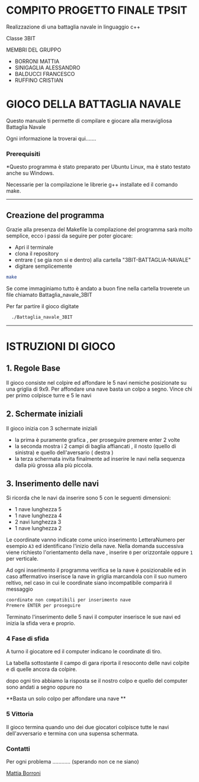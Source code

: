 # COMPITO PROGETTO FINALE TPSIT

Realizzazione di una battaglia navale in linguaggio c++


Classe 3BIT

MEMBRI DEL GRUPPO
* BORRONI MATTIA
* SINIGAGLIA ALESSANDRO
* BALDUCCI FRANCESCO
* RUFFINO CRISTIAN

GIOCO DELLA BATTAGLIA NAVALE
============================

Questo manuale ti permette di compilare e giocare alla meravigliosa Battaglia Navale

Ogni informazione la troverai qui.......

### Prerequisiti

*Questo programma è stato preparato per Ubuntu Linux, ma è stato testato anche su Windows.

Necessarie per la compilazione le librerie g++ installate ed il comando make.

----

## Creazione del programma

Grazie alla presenza del Makefile la compilazione del programma sarà molto semplice, ecco i passi da seguire per poter giocare:

* Apri il terminale
* clona il repository
* entrare ( se gia non si e dentro) alla cartella "3BIT-BATTAGLIA-NAVALE"
* digitare semplicemente 
```bash
make
```

Se come immaginiamo tutto è andato a buon fine nella cartella troverete un file chiamato Battaglia_navale_3BIT

Per far partire il gioco digitate
```bash
  ./Battaglia_navale_3BIT
```

----
# ISTRUZIONI DI GIOCO


## 1. Regole Base

Il gioco consiste nel colpire ed affondare le 5 navi nemiche posizionate su una griglia di 9x9.
Per affondare una nave basta un colpo a segno.
Vince chi per primo colpisce turre e 5 le navi


## 2. Schermate iniziali

Il gioco inizia con 3 schermate iniziali

* la prima è puramente grafica , per proseguire premere enter 2 volte
* la seconda mostra i 2 campi di baglia affiancati , il nosto (quello di sinistra) e quello dell'aversario ( destra )
* la terza schermata invita finalmente ad inserire le navi nella sequenza dalla più grossa alla più piccola.

## 3. Inserimento delle navi

Si ricorda che le navi da inserire sono 5 con le seguenti dimensioni:

* 1 nave lunghezza 5
* 1 nave lunghezza 4
* 2 navi lunghezza 3
* 1 nave lunghezza 2


Le coordinate vanno indicate come unico inserimento LetteraNumero per esempio `A3` ed identificano l'inizio della nave.
Nella domanda successiva viene richiesto l'orientamento della nave , inserire `0` per orizzontale oppure `1` per verticale.

Ad ogni inserimento il programma verifica se la nave è posizionabile ed in caso affermativo inserisce la nave in griglia marcandola con il suo numero reltivo, nel caso in cui le coordinate siano incompatibile comparirà il messaggio
```bash
coordinate non compatibili per inserimento nave
Premere ENTER per proseguire
```
Terminato l'inserimento delle 5 navi il computer inserisce le sue navi ed inizia la sfida vera e proprio.

### 4 Fase di sfida

A turno il giocatore ed il computer indicano le coordinate di tiro.

La tabella sottostante il campo di gara riporta il resoconto delle navi colpite e di quelle ancora da colpire.

dopo ogni tiro abbiamo la risposta se il nostro colpo e quello del computer sono andati a segno oppure no

**Basta un solo colpo per affondare una nave **

### 5 Vittoria

Il gioco termina quando uno dei due giocatori colpisce tutte le navi dell'avversario e termina con una supensa schermata.


### Contatti

Per ogni problema ............ (sperando non ce ne siano)

[Mattia Borroni](mattia.borroni.2007@gmail.com)

